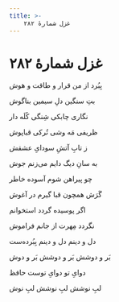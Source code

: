 ```yaml
---
title: >-
    غزل شمارهٔ ۲۸۲
---
```

# غزل شمارهٔ ۲۸۲

<div class="b" id="bn1"><div class="m1"><p>بِبُرد از من قرار و طاقت و هوش</p></div>
<div class="m2"><p>بتِ سنگین دلِ سیمین بناگوش</p></div></div>
<div class="b" id="bn2"><div class="m1"><p>نگاری چابکی شِنگی کُلَه دار</p></div>
<div class="m2"><p>ظریفی مَه وشی تُرکی قباپوش</p></div></div>
<div class="b" id="bn3"><div class="m1"><p>ز تابِ آتشِ سودایِ عشقش</p></div>
<div class="m2"><p>به سانِ دیگ دایم می‌زنم جوش</p></div></div>
<div class="b" id="bn4"><div class="m1"><p>چو پیراهن شوم آسوده خاطر</p></div>
<div class="m2"><p>گَرَش همچون قبا گیرم در آغوش</p></div></div>
<div class="b" id="bn5"><div class="m1"><p>اگر پوسیده گردد استخوانم</p></div>
<div class="m2"><p>نگردد مِهرت از جانم فراموش</p></div></div>
<div class="b" id="bn6"><div class="m1"><p>دل و دینم دل و دینم بِبُرده‌ست</p></div>
<div class="m2"><p>بَر و دوشش بَر و دوشش بَر و دوش</p></div></div>
<div class="b" id="bn7"><div class="m1"><p>دوایِ تو دوایِ توست حافظ</p></div>
<div class="m2"><p>لبِ نوشش لبِ نوشش لبِ نوش</p></div></div>
